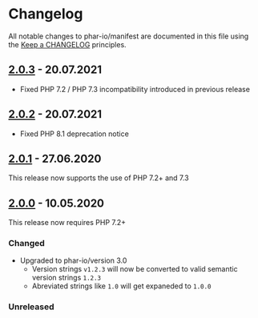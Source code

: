 # Changelog

All notable changes to phar-io/manifest are documented in this file using the [Keep a CHANGELOG](http://keepachangelog.com/) principles.

## [2.0.3] - 20.07.2021

-   Fixed PHP 7.2 / PHP 7.3 incompatibility introduced in previous release

## [2.0.2] - 20.07.2021

-   Fixed PHP 8.1 deprecation notice

## [2.0.1] - 27.06.2020

This release now supports the use of PHP 7.2+ and 7.3

## [2.0.0] - 10.05.2020

This release now requires PHP 7.2+

### Changed

-   Upgraded to phar-io/version 3.0
    -   Version strings `v1.2.3` will now be converted to valid semantic version strings `1.2.3`
    -   Abreviated strings like `1.0` will get expaneded to `1.0.0`

### Unreleased

[unreleased]: https://github.com/phar-io/manifest/compare/2.0.3...HEAD
[2.0.3]: https://github.com/phar-io/manifest/compare/2.0.2...2.0.3
[2.0.2]: https://github.com/phar-io/manifest/compare/2.0.1...2.0.2
[2.0.1]: https://github.com/phar-io/manifest/compare/2.0.0...2.0.1
[2.0.0]: https://github.com/phar-io/manifest/compare/1.0.1...2.0.0
[1.0.3]: https://github.com/phar-io/manifest/compare/1.0.2...1.0.3
[1.0.2]: https://github.com/phar-io/manifest/compare/1.0.1...1.0.2
[1.0.1]: https://github.com/phar-io/manifest/compare/1.0.0...1.0.1
